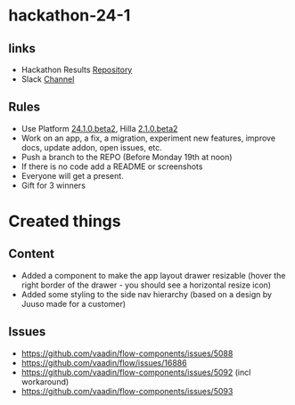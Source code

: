 # hackathon-24-1

## links
- Hackathon Results [Repository](https://github.com/vaadin/hackathon-24-1)
- Slack [Channel](https://vaadin.slack.com/archives/C059UFK76P3)
## Rules
- Use Platform [24.1.0.beta2](https://github.com/vaadin/platform/releases/tag/24.1.0.beta2), Hilla [2.1.0.beta2](https://github.com/vaadin/hilla/releases/tag/2.1.0.beta2)
- Work on an app, a fix, a migration, experiment new features, improve docs, update addon, open issues, etc.
- Push a branch to the REPO (Before Monday 19th at noon)
- If there is no code add a README or screenshots
- Everyone will get a present.
- Gift for 3 winners 

# Created things
## Content
- Added a component to make the app layout drawer resizable (hover the right border of the drawer - you should see a horizontal resize icon)
- Added some styling to the side nav hierarchy (based on a design by Juuso made for a customer)

## Issues
- https://github.com/vaadin/flow-components/issues/5088
- https://github.com/vaadin/flow/issues/16886
- https://github.com/vaadin/flow-components/issues/5092 (incl workaround)
- https://github.com/vaadin/flow-components/issues/5093